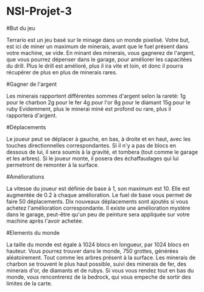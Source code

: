 # NSI-Projet-3

#But du jeu

Terrario est un jeu basé sur le minage dans un monde pixelisé.
Votre but, est ici de miner un maximum de minerais, avant que le fuel présent dans votre machine, se vide.
En minant des minerais, vous gagnerez de l'argent, que vous pourrez dépenser dans le garage, pour améliorer les capacitées du drill.
Plus le drill est amélioré, plus il ira vite et loin, et donc il pourra récupérer de plus en plus de minerais rares.

#Gagner de l'argent

Les minerais rapportent différentes sommes d'argent selon la rareté:
1g pour le charbon
2g pour le fer
4g pour l'or
8g pour le diamant
15g pour le ruby
Evidemment, plus le minerai miné est profond ou rare, plus il rapportera d'argent.

#Déplacements

Le joueur peut se déplacer à gauche, en bas, à droite et en haut, avec les touches directionnelles correspondantes.
Si il n'y a pas de blocs en dessous de lui, il sera soumis à la gravité, et tombera (tout comme le garage et les arbres).
Si le joueur monte, il posera des échaffaudages qui lui permetront de remonter à la surface.

#Améliorations

La vitesse du joueur est définie de base à 1, son maximum est 10. Elle est augmentée de 0.2 à chaque amélioration.
Le fuel de base vous permet de faire 50 déplacements. Dix nouveaux déplacements sont ajoutés si vous achetez l'amélioration correspondante.
Il existe une amélioration mystère dans le garage, peut-être qu'un peu de peinture sera appliquée sur votre machine après l'avoir achetée.

#Elements du monde

La taille du monde est égale à 1024 blocs en longueur, par 1024 blocs en hauteur.
Vous pourrez trouver dans le monde, 750 grottes, générées aléatoirement. Tout comme les arbres présent à la surface.
Les minerais de charbon se trouvent le plus haut possible, suivi des minerais de fer, des minerais d'or, de diamants et de rubys.
Si vous vous rendez tout en bas du monde, vous rencontrerez de la bedrock, qui vous empeche de sortir des limites de la carte.
